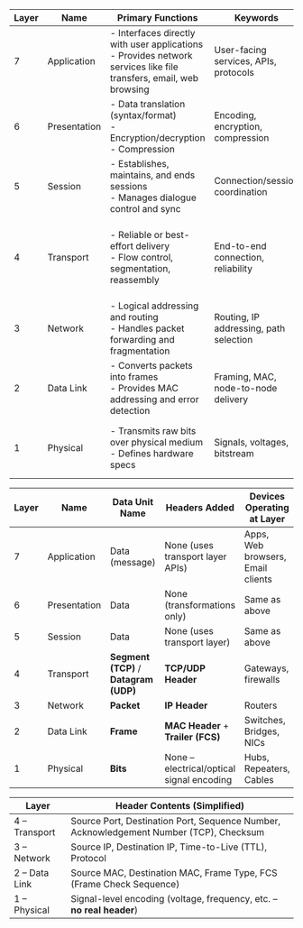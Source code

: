 
| Layer | Name         | Primary Functions                                                                                                    | Keywords                               | Examples                                     |
| ----- | ------------ | -------------------------------------------------------------------------------------------------------------------- | -------------------------------------- | -------------------------------------------- |
| 7     | Application  | - Interfaces directly with user applications<br>- Provides network services like file transfers, email, web browsing | User-facing services, APIs, protocols  | HTTP, FTP, DNS, SMTP, Telnet, SNMP           |
| 6     | Presentation | - Data translation (syntax/format)<br>- Encryption/decryption<br>- Compression                                       | Encoding, encryption, compression      | TLS, SSL, JPEG, MPEG, ASCII, EBCDIC          |
| 5     | Session      | - Establishes, maintains, and ends sessions<br>- Manages dialogue control and sync                                   | Connection/session coordination        | NetBIOS, RPC, SQL session                    |
| 4     | Transport    | - Reliable or best-effort delivery<br>- Flow control, segmentation, reassembly                                       | End-to-end connection, reliability     | TCP, UDP, SCTP, port numbers (e.g., 80, 443) |
| 3     | Network      | - Logical addressing and routing<br>- Handles packet forwarding and fragmentation                                    | Routing, IP addressing, path selection | IP, ICMP, OSPF, BGP, IGMP, IPsec             |
| 2     | Data Link    | - Converts packets into frames<br>- Provides MAC addressing and error detection                                      | Framing, MAC, node-to-node delivery    | Ethernet, ARP, PPP, Switches, VLANs          |
| 1     | Physical     | - Transmits raw bits over physical medium<br>- Defines hardware specs                                                | Signals, voltages, bitstream           | Cables, Hubs, Modems, Wi-Fi, Bluetooth       |



| Layer | Name         | Data Unit Name                         | Headers Added                             | Devices Operating at Layer        |
| ----- | ------------ | -------------------------------------- | ----------------------------------------- | --------------------------------- |
| 7     | Application  | Data (message)                         | None (uses transport layer APIs)          | Apps, Web browsers, Email clients |
| 6     | Presentation | Data                                   | None (transformations only)               | Same as above                     |
| 5     | Session      | Data                                   | None (uses transport layer)               | Same as above                     |
| 4     | Transport    | **Segment (TCP)** / **Datagram (UDP)** | **TCP/UDP Header**                        | Gateways, firewalls               |
| 3     | Network      | **Packet**                             | **IP Header**                             | Routers                           |
| 2     | Data Link    | **Frame**                              | **MAC Header** + **Trailer (FCS)**        | Switches, Bridges, NICs           |
| 1     | Physical     | **Bits**                               | None – electrical/optical signal encoding | Hubs, Repeaters, Cables           |


| Layer         | Header Contents (Simplified)                                                           |
| ------------- | -------------------------------------------------------------------------------------- |
| 4 – Transport | Source Port, Destination Port, Sequence Number, Acknowledgement Number (TCP), Checksum |
| 3 – Network   | Source IP, Destination IP, Time-to-Live (TTL), Protocol                                |
| 2 – Data Link | Source MAC, Destination MAC, Frame Type, FCS (Frame Check Sequence)                    |
| 1 – Physical  | Signal-level encoding (voltage, frequency, etc. – **no real header**)                  |



